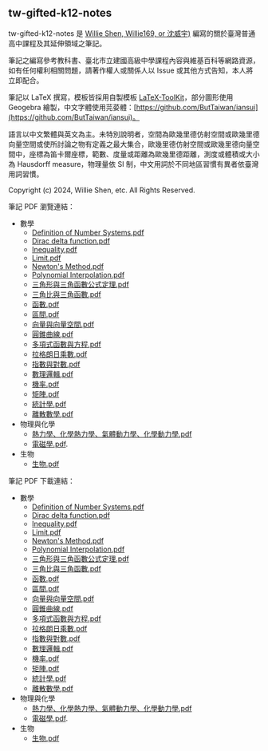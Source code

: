 ## tw-gifted-k12-notes

tw-gifted-k12-notes 是 [Willie Shen, Willie169, or 沈威宇)](https://github.com/Willie169) 編寫的關於臺灣普通高中課程及其延伸領域之筆記。

筆記之編寫參考教科書、臺北市立建國高級中學課程內容與維基百科等網路資源，如有任何權利相關問題，請著作權人或關係人以 Issue 或其他方式告知，本人將立即配合。

筆記以 LaTeX 撰寫，模板皆採用自製模板 [LaTeX-ToolKit](https://github.com/Willie169/LaTeX-ToolKit)，部分圖形使用 Geogebra 繪製，中文字體使用芫荽體：[https://github.com/ButTaiwan/iansui](https://github.com/ButTaiwan/iansui)。

語言以中文繁體與英文為主。未特別說明者，空間為歐幾里德仿射空間或歐幾里德向量空間或使所討論之物有定義之最大集合，歐幾里德仿射空間或歐幾里德向量空間中，座標為笛卡爾座標，範數、度量或距離為歐幾里德距離，測度或體積或大小為 Hausdorff measure，物理量依 SI 制，中文用詞於不同地區習慣有異者依臺灣用詞習慣。

Copyright (c) 2024, Willie Shen, etc. All Rights Reserved.

筆記 PDF 瀏覽連結：

- 數學
  - [Definition of Number Systems.pdf](數學/Definition%20of%20Number%20Systems.pdf)
  - [Dirac delta function.pdf](數學/Dirac%20delta%20function.pdf)
  - [Inequality.pdf](數學/Inequality.pdf)
  - [Limit.pdf](數學/Limit.pdf)
  - [Newton's Method.pdf](數學/Newton's%20Method.pdf)
  - [Polynomial Interpolation.pdf](數學/Polynomial%20Interpolation.pdf)
  - [三角形與三角函數公式定理.pdf](數學/三角形與三角函數公式定理.pdf)
  - [三角比與三角函數.pdf](數學/三角比與三角函數.pdf)
  - [函數.pdf](數學/函數.pdf)
  - [區間.pdf](數學/區間.pdf)
  - [向量與向量空間.pdf](數學/向量與向量空間.pdf)
  - [圓錐曲線.pdf](數學/圓錐曲線.pdf)
  - [多項式函數與方程.pdf](數學/多項式函數與方程.pdf)
  - [拉格朗日乘數.pdf](數學/拉格朗日乘數.pdf)
  - [指數與對數.pdf](數學/指數與對數.pdf)
  - [數理邏輯.pdf](數學/數理邏輯.pdf)
  - [機率.pdf](數學/機率.pdf)
  - [矩陣.pdf](數學/矩陣.pdf)
  - [統計學.pdf](數學/統計學.pdf)
  - [離散數學.pdf](數學/離散數學.pdf)
- 物理與化學
  - [熱力學、化學熱力學、氣體動力學、化學動力學.pdf](物理與化學/熱力學、化學熱力學、氣體動力學、化學動力學.pdf)
  - [電磁學.pdf](物理與化學/電磁學.pdf).
- 生物
  - [生物.pdf](生物/生物.pdf)

筆記 PDF 下載連結：

- 數學
  - [Definition of Number Systems.pdf](https://raw.githubusercontent.com/Willie169/tw-gifted-k12-notes/main/數學/Definition%20of%20Number%20Systems.pdf)
  - [Dirac delta function.pdf](https://raw.githubusercontent.com/Willie169/tw-gifted-k12-notes/main/數學/Dirac%20delta%20function.pdf)
  - [Inequality.pdf](https://raw.githubusercontent.com/Willie169/tw-gifted-k12-notes/main/數學/Inequality.pdf)
  - [Limit.pdf](https://raw.githubusercontent.com/Willie169/tw-gifted-k12-notes/main/數學/Limit.pdf)
  - [Newton's Method.pdf](https://raw.githubusercontent.com/Willie169/tw-gifted-k12-notes/main/數學/Newton's%20Method.pdf)
  - [Polynomial Interpolation.pdf](https://raw.githubusercontent.com/Willie169/tw-gifted-k12-notes/main/數學/Polynomial%20Interpolation.pdf)
  - [三角形與三角函數公式定理.pdf](https://raw.githubusercontent.com/Willie169/tw-gifted-k12-notes/main/數學/三角形與三角函數公式定理.pdf)
  - [三角比與三角函數.pdf](https://raw.githubusercontent.com/Willie169/tw-gifted-k12-notes/main/數學/三角比與三角函數.pdf)
  - [函數.pdf](https://raw.githubusercontent.com/Willie169/tw-gifted-k12-notes/main/數學/函數.pdf)
  - [區間.pdf](https://raw.githubusercontent.com/Willie169/tw-gifted-k12-notes/main/數學/區間.pdf)
  - [向量與向量空間.pdf](https://raw.githubusercontent.com/Willie169/tw-gifted-k12-notes/main/數學/向量與向量空間.pdf)
  - [圓錐曲線.pdf](https://raw.githubusercontent.com/Willie169/tw-gifted-k12-notes/main/數學/圓錐曲線.pdf)
  - [多項式函數與方程.pdf](https://raw.githubusercontent.com/Willie169/tw-gifted-k12-notes/main/數學/多項式函數與方程.pdf)
  - [拉格朗日乘數.pdf](https://raw.githubusercontent.com/Willie169/tw-gifted-k12-notes/main/數學/拉格朗日乘數.pdf)
  - [指數與對數.pdf](https://raw.githubusercontent.com/Willie169/tw-gifted-k12-notes/main/數學/指數與對數.pdf)
  - [數理邏輯.pdf](https://raw.githubusercontent.com/Willie169/tw-gifted-k12-notes/main/數學/數理邏輯.pdf)
  - [機率.pdf](https://raw.githubusercontent.com/Willie169/tw-gifted-k12-notes/main/數學/機率.pdf)
  - [矩陣.pdf](https://raw.githubusercontent.com/Willie169/tw-gifted-k12-notes/main/數學/矩陣.pdf)
  - [統計學.pdf](https://raw.githubusercontent.com/Willie169/tw-gifted-k12-notes/main/數學/統計學.pdf)
  - [離散數學.pdf](https://raw.githubusercontent.com/Willie169/tw-gifted-k12-notes/main/數學/離散數學.pdf)
- 物理與化學
  - [熱力學、化學熱力學、氣體動力學、化學動力學.pdf](https://raw.githubusercontent.com/Willie169/tw-gifted-k12-notes/main/物理與化學/熱力學、化學熱力學、氣體動力學、化學動力學.pdf)
  - [電磁學.pdf](https://raw.githubusercontent.com/Willie169/tw-gifted-k12-notes/main/物理與化學/電磁學.pdf).
- 生物
  - [生物.pdf](https://raw.githubusercontent.com/Willie169/tw-gifted-k12-notes/main/生物/生物.pdf)